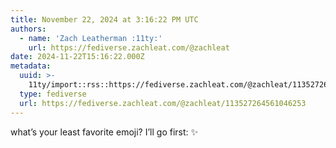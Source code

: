 ```yaml
---
title: November 22, 2024 at 3:16:22 PM UTC
authors:
  - name: 'Zach Leatherman :11ty:'
    url: https://fediverse.zachleat.com/@zachleat
date: 2024-11-22T15:16:22.000Z
metadata:
  uuid: >-
    11ty/import::rss::https://fediverse.zachleat.com/@zachleat/113527264561046253
  type: fediverse
  url: https://fediverse.zachleat.com/@zachleat/113527264561046253
---
```

what’s your least favorite emoji? I’ll go first: ✨